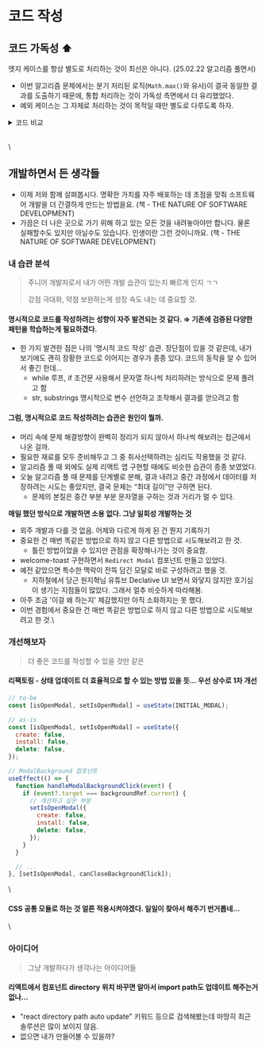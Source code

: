 # 코드 작성

## 코드 가독성 ⬆︎

엣지 케이스를 항상 별도로 처리하는 것이 최선은 아니다. (25.02.22 알고리즘 풀면서)

* 이번 알고리즘 문제에서는 분기 처리된 로직(`Math.max()`와 유사)이 결국 동일한 결과를 도출하기 때문에, 통합 처리하는 것이 가독성 측면에서 더 유리했었다.
* 예외 케이스는 그 자체로 처리하는 것이 목적일 때만 별도로 다루도록 하자.

<details>

<summary>코드 비교</summary>

```js
// 현재
if (gain.length === 1) {
  return Math.max(0, gain[0]);
}

// 통합해보면? ✅
const largestAltitude = function(gain) {
  let altitude = 0;
  let max = 0;
  
  for (const change of gain) {
      altitude += change;
      max = Math.max(max, altitude);
  }
  
  return max;
}
```

</details>

\
\


## 개발하면서 든 생각들

* 이제 저와 함께 살펴봅시다. 명확한 가치를 자주 배포하는 데 초점을 맞춰 소프트웨어 개발을 더 간결하게 만드는 방법을요. (책 - THE NATURE OF SOFTWARE DEVELOPMENT)
* 가끔은 더 나은 곳으로 가기 위해 하고 있는 모든 것을 내려놓아야만 합니다. 물론 실패할수도 있지만 아닐수도 있습니다. 인생이란 그런 것이니까요. (책 - THE NATURE OF SOFTWARE DEVELOPMENT)

### 내 습관 분석

> 주니어 개발자로서 내가 어떤 개발 습관이 있는지 빠르게 인지 ㄱㄱ
>
> 강점 극대화, 약점 보완하는게 성장 속도 내는 데 중요할 것.

#### 명시적으로 코드를 작성하려는 성향이 자주 발견되는 것 같다. ⇒ 기존에 검증된 다양한 패턴을 학습하는게 필요하겠다.

* 한 가지 발견한 점은 나의 '명시적 코드 작성' 습관. 장단점이 있을 것 같은데, 내가 보기에도 괜히 장황한 코드로 이어지는 경우가 종종 있다. 코드의 동작을 알 수 있어서 좋긴 한데…
  * ⁠while 루프, if 조건문 사용해서 문자열 하나씩 처리하려는 방식으로 문제 풀려고 함
  * str, ⁠substrings 명시적으로 변수 선언하고 조작해서 결과를 얻으려고 함

#### 그럼, 명시적으로 코드 작성하려는 습관은 원인이 뭘까.

* 머리 속에 문제 해결방향이 완벽히 정리가 되지 않아서 하나씩 해보려는 접근에서 나온 걸까.
* 필요한 재료를 모두 준비해두고 그 중 취사선택하려는 심리도 작용했을 것 같다.
* 알고리즘 풀 때 외에도 실제 리액트 앱 구현할 때에도 비슷한 습관이 종종 보였었다.
* 오늘 알고리즘 풀 때 문제를 단계별로 분해, 결과 내려고 중간 과정에서 데이터를 저장하려는 시도는 좋았지만, 결국 문제는 “최대 길이”만 구하면 된다.
  * 문제의 본질은 중간 부분 부분 문자열을 구하는 것과 거리가 멀 수 있다.

**매일 했던 방식으로 개발하면 소용 없다. 그냥 일회성 개발하는 것**

* 외주 개발과 다를 것 없음. 어제와 다르게 하게 된 건 뭔지 기록하기
* 중요한 건 매번 똑같은 방법으로 하지 않고 다른 방법으로 시도해보려고 한 것.
  * 틀린 방법이었을 수 있지만 관점을 확장해나가는 것이 중요함.
* welcome-toast 구현하면서 `Redirect Modal` 컴포넌트 만들고 있었다.
* 예전 같았으면 특수한 맥락이 잔뜩 담긴 모달로 바로 구성하려고 했을 것.
  * 지하철에서 당근 원지혁님 유튜브 Declative UI 보면서 와닿지 않지만 호기심이 생기는 지점들이 많았다. 그래서 얼추 비슷하게 따라해봄.
* 아주 조금 '이걸 왜 하는지' 체감했지만 아직 소화하지는 못 했다.
* 이번 경험에서 중요한 건 매번 똑같은 방법으로 하지 않고 다른 방법으로 시도해보려고 한 것.\\

### 개선해보자

> 더 좋은 코드를 작성할 수 있을 것만 같은

#### 리팩토링 - 상태 업데이트 더 효율적으로 할 수 있는 방법 있을 듯… 우선 상수로 1차 개선

```js
// to-be
const [isOpenModal, setIsOpenModal] = useState(INITIAL_MODAL);

// as-is
const [isOpenModal, setIsOpenModal] = useState({
  create: false,
  install: false,
  delete: false,
});

// ModalBackground 컴포넌트
useEffect(() => {
  function handleModalBackgroundClick(event) {
    if (event?.target === backgroundRef.current) {
      // 개선하고 싶은 부분
      setIsOpenModal({
        create: false,
        install: false,
        delete: false,
      });
    }
  }

  // ...
}, [setIsOpenModal, canCloseBackgroundClick]);
```

\\

#### CSS 공통 모듈로 하는 것 얼른 적용시켜야겠다. 일일이 찾아서 해주기 번거롭네…

\\

### 아이디어

> 그냥 개발하다가 생각나는 아이디어들

#### 리액트에서 컴포넌트 directory 위치 바꾸면 알아서 import path도 업데이트 해주는거 없나…

* "react directory path auto update" 키워드 등으로 검색해봤는데 마땅히 최근 솔루션은 많이 보이지 않음.
* 없으면 내가 만들어볼 수 있을까?
